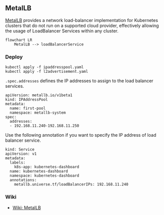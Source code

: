 ## MetalLB

[MetalLB](https://metallb.universe.tf/) provides a network load-balancer implementation for Kubernetes clusters that do not run on a supported cloud provider, effectively allowing the usage of LoadBalancer Services within any cluster.

```mermaid
flowchart LR
    MetalLB --> loadBalancerService
```

### Deploy

```
kubectl apply -f ipaddresspool.yaml 
kubectl apply -f l2advertisement.yaml
```

`.spec.addresses` defines the IP addresses to assign to the load balancer services. 

```
apiVersion: metallb.io/v1beta1
kind: IPAddressPool
metadata:
  name: first-pool
  namespace: metallb-system
spec:
  addresses:
  - 192.168.11.240-192.168.11.250
```

Use the following annotation if you want to specify the IP address of load balancer service.

```
kind: Service
apiVersion: v1
metadata:
  labels:
    k8s-app: kubernetes-dashboard
  name: kubernetes-dashboard
  namespace: kubernetes-dashboard
  annotations:
    metallb.universe.tf/loadBalancerIPs: 192.168.11.240
```

### Wiki

* [Wiki: MetalLB](https://github.com/toge510/homelab/wiki/MetalLB)